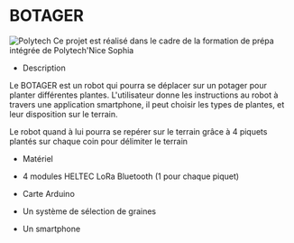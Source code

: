 # BOTAGER

![Polytech](http://www.polytechnice.fr/jahia/jsp/jahia/templates/inc/img/polytech_nicesophia.png) Ce projet est réalisé dans le cadre de la formation de prépa intégrée de Polytech'Nice Sophia 


* Description

Le BOTAGER est un robot qui pourra se déplacer sur un potager pour planter différentes plantes.
L'utilisateur donne les instructions au robot à travers une application smartphone, il peut choisir les types de plantes, et leur disposition sur le terrain.

Le robot quand à lui pourra se repérer sur le terrain grâce à 4 piquets plantés sur chaque coin pour délimiter le terrain

* Matériel

* 4 modules HELTEC LoRa Bluetooth (1 pour chaque piquet)  
* Carte Arduino  
* Un système de sélection de graines  
* Un smartphone
